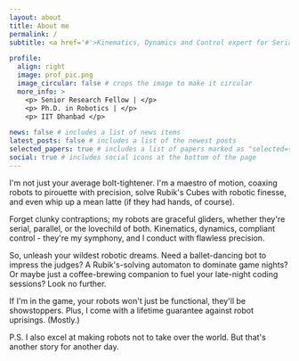 ```yaml
---
layout: about
title: About me
permalink: /
subtitle: <a href='#'>Kinematics, Dynamics and Control expert for Serial, Parallel and Hybrid robots</a>

profile:
  align: right
  image: prof_pic.png
  image_circular: false # crops the image to make it circular
  more_info: >
    <p> Senior Research Fellow | </p>
    <p> Ph.D. in Robotics | </p>
    <p> IIT Dhanbad </p>

news: false # includes a list of news items
latest_posts: false # includes a list of the newest posts
selected_papers: true # includes a list of papers marked as "selected={true}"
social: true # includes social icons at the bottom of the page
---
```

I'm not just your average bolt-tightener. I'm a maestro of motion, coaxing robots to pirouette with precision, solve Rubik's Cubes with robotic finesse, and even whip up a mean latte (if they had hands, of course).

Forget clunky contraptions; my robots are graceful gliders, whether they're serial, parallel, or the lovechild of both. Kinematics, dynamics, compliant control - they're my symphony, and I conduct with flawless precision.

So, unleash your wildest robotic dreams. Need a ballet-dancing bot to impress the judges? A Rubik's-solving automaton to dominate game nights? Or maybe just a coffee-brewing companion to fuel your late-night coding sessions? Look no further.

If I'm in the game, your robots won't just be functional, they'll be showstoppers. Plus, I come with a lifetime guarantee against robot uprisings. (Mostly.)

P.S. I also excel at making robots not to take over the world. But that's another story for another day.
